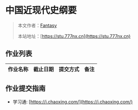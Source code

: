 # 中国近现代史纲要

> 本文作者：[Fantasy](https://www.777nx.cn/personal/about/)
>
> 本站地址：[https://stu.777nx.cn](https://stu.777nx.cn)

## 作业列表
| 作业名称 | 截止日期   | 提交方式 | 备注 |
|:----:|:------:|:----:|:---:|

## 作业提交指南

- 学习通: [https://i.chaoxing.com/](https://i.chaoxing.com/)